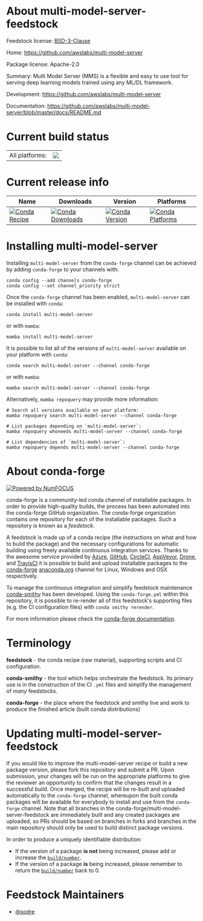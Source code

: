 About multi-model-server-feedstock
==================================

Feedstock license: [BSD-3-Clause](https://github.com/conda-forge/multi-model-server-feedstock/blob/main/LICENSE.txt)

Home: https://github.com/awslabs/multi-model-server

Package license: Apache-2.0

Summary: Multi Model Server (MMS) is a flexible and easy to use tool for serving deep learning models trained using any ML/DL framework.

Development: https://github.com/awslabs/multi-model-server

Documentation: https://github.com/awslabs/multi-model-server/blob/master/docs/README.md

Current build status
====================


<table><tr><td>All platforms:</td>
    <td>
      <a href="https://dev.azure.com/conda-forge/feedstock-builds/_build/latest?definitionId=19191&branchName=main">
        <img src="https://dev.azure.com/conda-forge/feedstock-builds/_apis/build/status/multi-model-server-feedstock?branchName=main">
      </a>
    </td>
  </tr>
</table>

Current release info
====================

| Name | Downloads | Version | Platforms |
| --- | --- | --- | --- |
| [![Conda Recipe](https://img.shields.io/badge/recipe-multi--model--server-green.svg)](https://anaconda.org/conda-forge/multi-model-server) | [![Conda Downloads](https://img.shields.io/conda/dn/conda-forge/multi-model-server.svg)](https://anaconda.org/conda-forge/multi-model-server) | [![Conda Version](https://img.shields.io/conda/vn/conda-forge/multi-model-server.svg)](https://anaconda.org/conda-forge/multi-model-server) | [![Conda Platforms](https://img.shields.io/conda/pn/conda-forge/multi-model-server.svg)](https://anaconda.org/conda-forge/multi-model-server) |

Installing multi-model-server
=============================

Installing `multi-model-server` from the `conda-forge` channel can be achieved by adding `conda-forge` to your channels with:

```
conda config --add channels conda-forge
conda config --set channel_priority strict
```

Once the `conda-forge` channel has been enabled, `multi-model-server` can be installed with `conda`:

```
conda install multi-model-server
```

or with `mamba`:

```
mamba install multi-model-server
```

It is possible to list all of the versions of `multi-model-server` available on your platform with `conda`:

```
conda search multi-model-server --channel conda-forge
```

or with `mamba`:

```
mamba search multi-model-server --channel conda-forge
```

Alternatively, `mamba repoquery` may provide more information:

```
# Search all versions available on your platform:
mamba repoquery search multi-model-server --channel conda-forge

# List packages depending on `multi-model-server`:
mamba repoquery whoneeds multi-model-server --channel conda-forge

# List dependencies of `multi-model-server`:
mamba repoquery depends multi-model-server --channel conda-forge
```


About conda-forge
=================

[![Powered by
NumFOCUS](https://img.shields.io/badge/powered%20by-NumFOCUS-orange.svg?style=flat&colorA=E1523D&colorB=007D8A)](https://numfocus.org)

conda-forge is a community-led conda channel of installable packages.
In order to provide high-quality builds, the process has been automated into the
conda-forge GitHub organization. The conda-forge organization contains one repository
for each of the installable packages. Such a repository is known as a *feedstock*.

A feedstock is made up of a conda recipe (the instructions on what and how to build
the package) and the necessary configurations for automatic building using freely
available continuous integration services. Thanks to the awesome service provided by
[Azure](https://azure.microsoft.com/en-us/services/devops/), [GitHub](https://github.com/),
[CircleCI](https://circleci.com/), [AppVeyor](https://www.appveyor.com/),
[Drone](https://cloud.drone.io/welcome), and [TravisCI](https://travis-ci.com/)
it is possible to build and upload installable packages to the
[conda-forge](https://anaconda.org/conda-forge) [anaconda.org](https://anaconda.org/)
channel for Linux, Windows and OSX respectively.

To manage the continuous integration and simplify feedstock maintenance
[conda-smithy](https://github.com/conda-forge/conda-smithy) has been developed.
Using the ``conda-forge.yml`` within this repository, it is possible to re-render all of
this feedstock's supporting files (e.g. the CI configuration files) with ``conda smithy rerender``.

For more information please check the [conda-forge documentation](https://conda-forge.org/docs/).

Terminology
===========

**feedstock** - the conda recipe (raw material), supporting scripts and CI configuration.

**conda-smithy** - the tool which helps orchestrate the feedstock.
                   Its primary use is in the construction of the CI ``.yml`` files
                   and simplify the management of *many* feedstocks.

**conda-forge** - the place where the feedstock and smithy live and work to
                  produce the finished article (built conda distributions)


Updating multi-model-server-feedstock
=====================================

If you would like to improve the multi-model-server recipe or build a new
package version, please fork this repository and submit a PR. Upon submission,
your changes will be run on the appropriate platforms to give the reviewer an
opportunity to confirm that the changes result in a successful build. Once
merged, the recipe will be re-built and uploaded automatically to the
`conda-forge` channel, whereupon the built conda packages will be available for
everybody to install and use from the `conda-forge` channel.
Note that all branches in the conda-forge/multi-model-server-feedstock are
immediately built and any created packages are uploaded, so PRs should be based
on branches in forks and branches in the main repository should only be used to
build distinct package versions.

In order to produce a uniquely identifiable distribution:
 * If the version of a package **is not** being increased, please add or increase
   the [``build/number``](https://docs.conda.io/projects/conda-build/en/latest/resources/define-metadata.html#build-number-and-string).
 * If the version of a package **is** being increased, please remember to return
   the [``build/number``](https://docs.conda.io/projects/conda-build/en/latest/resources/define-metadata.html#build-number-and-string)
   back to 0.

Feedstock Maintainers
=====================

* [@sodre](https://github.com/sodre/)

